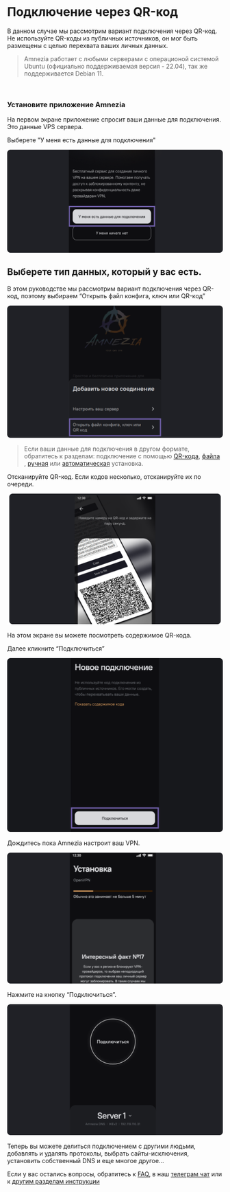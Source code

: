# Подключение через QR-код

В данном случае мы рассмотрим вариант подключения через QR-код. 
Не используйте QR-коды из публичных источников, он мог быть размещены с целью перехвата ваших личных данных. 


> Amnezia работает с любыми серверами с операционой системой Ubuntu (официально поддерживаемая версия - 22.04), так же поддерживается Debian 11.


&nbsp;

### Установите приложение Amnezia

На первом экране приложение спросит ваши данные для подключения. Это данные VPS сервера. 

Выберете "У меня есть данные для подключения" 


![](https://raw.githubusercontent.com/amnezia-vpn/amnezia.org-content/master/docs/ru/instructions/05_qr-code_connection/img/qrc_ru_1.png)


## Выберете тип данных, который у вас есть. 

 В этом руководстве мы рассмотрим вариант подключения через QR-код, поэтому выбираем “Открыть файл конфига, ключ или QR-код”


![](https://raw.githubusercontent.com/amnezia-vpn/amnezia.org-content/master/docs/ru/instructions/05_qr-code_connection/img/qrc_ru_2.png)

>Если ваши данные для подключения в другом формате, обратитесь к разделам: подключение с помощью  [QR-кода], [файла] , [ручная] или [автоматическая] установка.

Отсканируйте QR-код. 
Если кодов несколько, отсканируйте их по очереди.    

![](https://raw.githubusercontent.com/amnezia-vpn/amnezia.org-content/master/docs/ru/instructions/05_qr-code_connection/img/qrc_ru_3.png)


На этом экране вы можете посмотреть содержимое QR-кода.

Далее кликните “Подключиться”

![](https://raw.githubusercontent.com/amnezia-vpn/amnezia.org-content/master/docs/ru/instructions/05_qr-code_connection/img/qrc_ru_4.png)

Дождитесь пока Amnezia настроит ваш VPN.

![](https://raw.githubusercontent.com/amnezia-vpn/amnezia.org-content/master/docs/ru/instructions/05_qr-code_connection/img/qrc_ru_5.png)

Нажмите на кнопку “Подключиться”. 

![](https://raw.githubusercontent.com/amnezia-vpn/amnezia.org-content/master/docs/ru/instructions/05_qr-code_connection/img/qrc_ru_6.png)


Теперь вы можете делиться подключением с другими людьми, добавлять и удалять протоколы, выбрать сайты-исключения, установить собственный DNS и еще многое другое... 

Если у вас остались вопросы, обратитесь к [FAQ], в наш [телеграм чат] или к [другим разделам инструкции]


[файла]: ../instructions/04_file-connection
[QR-кода]: ../instructions/05_qr-code_connection
[ключа в виде текста]: ../instructions/03_text-key-connection
[FAQ]: /about 
[телеграм чат]: https://t.me/amnezia_vpn
[другим разделам инструкции]: ../instructions
[ручная]: ../instructions/02_manual-install
[автоматическая]: ../instructions/01_auto-install

